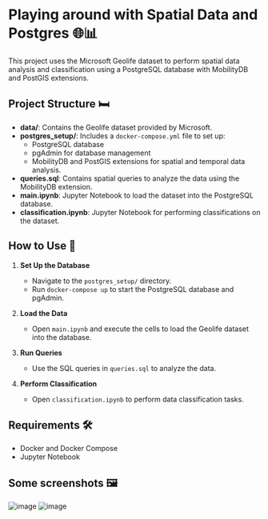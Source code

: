 # Playing around with Spatial Data and Postgres 🌐📊

This project uses the Microsoft Geolife dataset to perform spatial data analysis and classification using a PostgreSQL database with MobilityDB and PostGIS extensions.

## Project Structure 🛏️

- **data/**: Contains the Geolife dataset provided by Microsoft.
- **postgres_setup/**: Includes a `docker-compose.yml` file to set up:
  - PostgreSQL database
  - pgAdmin for database management
  - MobilityDB and PostGIS extensions for spatial and temporal data analysis.
- **queries.sql**: Contains spatial queries to analyze the data using the MobilityDB extension.
- **main.ipynb**: Jupyter Notebook to load the dataset into the PostgreSQL database.
- **classification.ipynb**: Jupyter Notebook for performing classifications on the dataset.

## How to Use 🔧

1. **Set Up the Database**
   - Navigate to the `postgres_setup/` directory.
   - Run `docker-compose up` to start the PostgreSQL database and pgAdmin.

2. **Load the Data**
   - Open `main.ipynb` and execute the cells to load the Geolife dataset into the database.

3. **Run Queries**
   - Use the SQL queries in `queries.sql` to analyze the data.

4. **Perform Classification**
   - Open `classification.ipynb` to perform data classification tasks.

## Requirements 🛠️

- Docker and Docker Compose
- Jupyter Notebook

## Some screenshots 🖼️
![image](https://github.com/user-attachments/assets/8e08c82a-763c-4558-b0de-38b13029050d)
![image](https://github.com/user-attachments/assets/a183d2cc-9ffc-4122-9288-17ceda337aa3)

